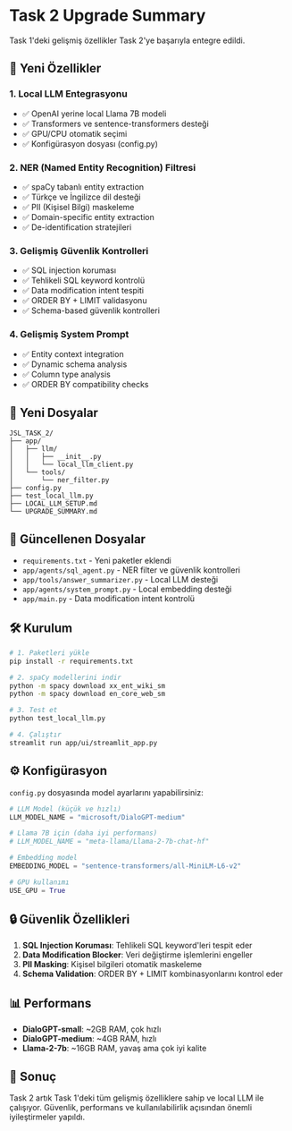 # Task 2 Upgrade Summary

Task 1'deki gelişmiş özellikler Task 2'ye başarıyla entegre edildi.

## 🚀 Yeni Özellikler

### 1. Local LLM Entegrasyonu
- ✅ OpenAI yerine local Llama 7B modeli
- ✅ Transformers ve sentence-transformers desteği
- ✅ GPU/CPU otomatik seçimi
- ✅ Konfigürasyon dosyası (config.py)

### 2. NER (Named Entity Recognition) Filtresi
- ✅ spaCy tabanlı entity extraction
- ✅ Türkçe ve İngilizce dil desteği
- ✅ PII (Kişisel Bilgi) maskeleme
- ✅ Domain-specific entity extraction
- ✅ De-identification stratejileri

### 3. Gelişmiş Güvenlik Kontrolleri
- ✅ SQL injection koruması
- ✅ Tehlikeli SQL keyword kontrolü
- ✅ Data modification intent tespiti
- ✅ ORDER BY + LIMIT validasyonu
- ✅ Schema-based güvenlik kontrolleri

### 4. Gelişmiş System Prompt
- ✅ Entity context integration
- ✅ Dynamic schema analysis
- ✅ Column type analysis
- ✅ ORDER BY compatibility checks

## 📁 Yeni Dosyalar

```
JSL_TASK_2/
├── app/
│   ├── llm/
│   │   ├── __init__.py
│   │   └── local_llm_client.py
│   └── tools/
│       └── ner_filter.py
├── config.py
├── test_local_llm.py
├── LOCAL_LLM_SETUP.md
└── UPGRADE_SUMMARY.md
```

## 🔧 Güncellenen Dosyalar

- `requirements.txt` - Yeni paketler eklendi
- `app/agents/sql_agent.py` - NER filter ve güvenlik kontrolleri
- `app/tools/answer_summarizer.py` - Local LLM desteği
- `app/agents/system_prompt.py` - Local embedding desteği
- `app/main.py` - Data modification intent kontrolü

## 🛠️ Kurulum

```bash
# 1. Paketleri yükle
pip install -r requirements.txt

# 2. spaCy modellerini indir
python -m spacy download xx_ent_wiki_sm
python -m spacy download en_core_web_sm

# 3. Test et
python test_local_llm.py

# 4. Çalıştır
streamlit run app/ui/streamlit_app.py
```

## ⚙️ Konfigürasyon

`config.py` dosyasında model ayarlarını yapabilirsiniz:

```python
# LLM Model (küçük ve hızlı)
LLM_MODEL_NAME = "microsoft/DialoGPT-medium"

# Llama 7B için (daha iyi performans)
# LLM_MODEL_NAME = "meta-llama/Llama-2-7b-chat-hf"

# Embedding model
EMBEDDING_MODEL = "sentence-transformers/all-MiniLM-L6-v2"

# GPU kullanımı
USE_GPU = True
```

## 🔒 Güvenlik Özellikleri

1. **SQL Injection Koruması**: Tehlikeli SQL keyword'leri tespit eder
2. **Data Modification Blocker**: Veri değiştirme işlemlerini engeller
3. **PII Masking**: Kişisel bilgileri otomatik maskeleme
4. **Schema Validation**: ORDER BY + LIMIT kombinasyonlarını kontrol eder

## 📊 Performans

- **DialoGPT-small**: ~2GB RAM, çok hızlı
- **DialoGPT-medium**: ~4GB RAM, hızlı
- **Llama-2-7b**: ~16GB RAM, yavaş ama çok iyi kalite

## 🎯 Sonuç

Task 2 artık Task 1'deki tüm gelişmiş özelliklere sahip ve local LLM ile çalışıyor. Güvenlik, performans ve kullanılabilirlik açısından önemli iyileştirmeler yapıldı.
